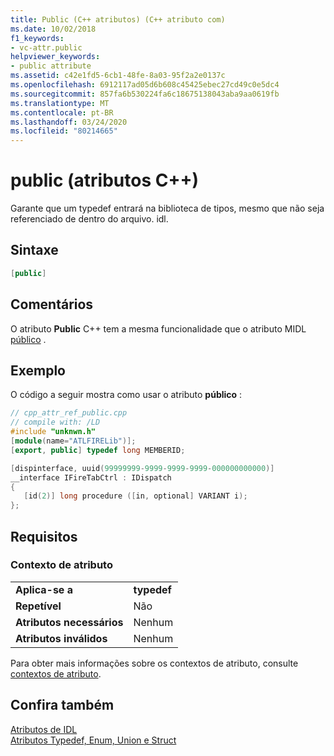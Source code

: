 ```yaml
---
title: Public (C++ atributos) (C++ atributo com)
ms.date: 10/02/2018
f1_keywords:
- vc-attr.public
helpviewer_keywords:
- public attribute
ms.assetid: c42e1fd5-6cb1-48fe-8a03-95f2a2e0137c
ms.openlocfilehash: 6912117ad05d6b608c45425ebec27cd49c0e5dc4
ms.sourcegitcommit: 857fa6b530224fa6c18675138043aba9aa0619fb
ms.translationtype: MT
ms.contentlocale: pt-BR
ms.lasthandoff: 03/24/2020
ms.locfileid: "80214665"
---
```

# <a name="public-c-attributes"></a>public (atributos C++)

Garante que um typedef entrará na biblioteca de tipos, mesmo que não seja referenciado de dentro do arquivo. idl.

## <a name="syntax"></a>Sintaxe

```cpp
[public]
```

## <a name="remarks"></a>Comentários

O atributo **Public** C++ tem a mesma funcionalidade que o atributo MIDL [público](/windows/win32/Midl/public) .

## <a name="example"></a>Exemplo

O código a seguir mostra como usar o atributo **público** :

```cpp
// cpp_attr_ref_public.cpp
// compile with: /LD
#include "unknwn.h"
[module(name="ATLFIRELib")];
[export, public] typedef long MEMBERID;

[dispinterface, uuid(99999999-9999-9999-9999-000000000000)]
__interface IFireTabCtrl : IDispatch
{
   [id(2)] long procedure ([in, optional] VARIANT i);
};
```

## <a name="requirements"></a>Requisitos

### <a name="attribute-context"></a>Contexto de atributo

|||
|-|-|
|**Aplica-se a**|**typedef**|
|**Repetível**|Não|
|**Atributos necessários**|Nenhum|
|**Atributos inválidos**|Nenhum|

Para obter mais informações sobre os contextos de atributo, consulte [contextos de atributo](cpp-attributes-com-net.md#contexts).

## <a name="see-also"></a>Confira também

[Atributos de IDL](idl-attributes.md)<br/>
[Atributos Typedef, Enum, Union e Struct](typedef-enum-union-and-struct-attributes.md)
